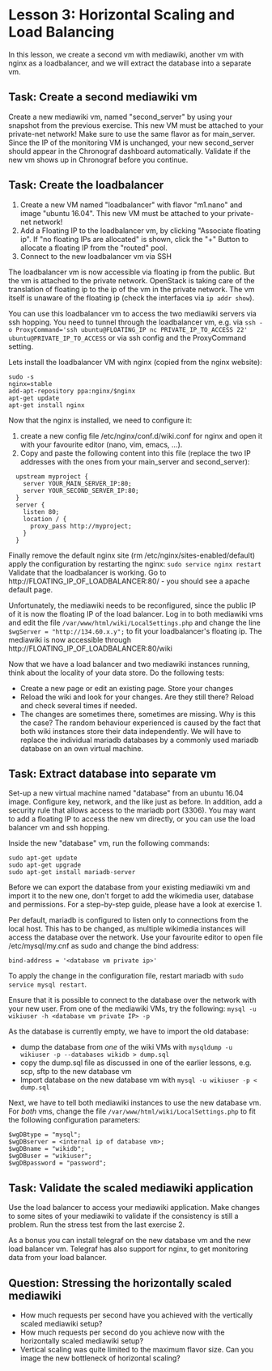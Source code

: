 # Lesson 3: Horizontal Scaling and Load Balancing

In this lesson, we create a second vm with mediawiki, another vm with nginx as a loadbalancer,
and we will extract the database into a separate vm. 

## Task: Create a second mediawiki vm
Create a new mediawiki vm, named "second_server" by using your snapshot from the previous exercise. 
This new VM must be attached to your private-net network! Make sure to use the same flavor as for main_server.
Since the IP of the monitoring VM is unchanged, your new second_server should appear in the Chronograf dashboard automatically.
Validate if the new vm shows up in Chronograf before you continue.

## Task: Create the loadbalancer
1. Create a new VM named "loadbalancer" with flavor "m1.nano" and image "ubuntu 16.04". This new VM must be attached to your private-net network!
2. Add a Floating IP to the loadbalancer vm, by clicking "Associate floating ip". If "no floating IPs are allocated"  is shown, click the "+" Button to allocate a floating IP from the "routed" pool.
3. Connect to the new loadbalancer vm via SSH

The loadbalancer vm is now accessible via floating ip from the public. But the vm is attached to the private network. OpenStack is taking care of the translation of floating ip to the ip of the vm in the private network. The vm itself is unaware of the floating ip (check the interfaces via `ip addr show`).

You can use this loadbalancer vm to access the two mediawiki servers via ssh hopping. You need to tunnel through the loadbalancer vm, e.g. via
`ssh -o ProxyCommand='ssh ubuntu@FLOATING_IP nc PRIVATE_IP_TO_ACCESS 22' ubuntu@PRIVATE_IP_TO_ACCESS` or via ssh config and the ProxyCommand setting.

Lets install the loadbalancer VM with nginx (copied from the nginx website):

```
sudo -s
nginx=stable
add-apt-repository ppa:nginx/$nginx
apt-get update
apt-get install nginx
```

Now that the nginx is installed, we need to configure it:

1. create a new config file /etc/nginx/conf.d/wiki.conf for nginx and open it with your favourite editor (nano, vim, emacs, ...).
2. Copy and paste the following content into this file (replace the two IP addresses with the ones from your main_server and second_server):
```
  upstream myproject {
    server YOUR_MAIN_SERVER_IP:80;
    server YOUR_SECOND_SERVER_IP:80;
  }
  server {
    listen 80;
    location / {
      proxy_pass http://myproject;
    }
  }
```  
Finally remove the default nginx site (rm /etc/nginx/sites-enabled/default) apply the configuration by restarting the nginx: `sudo service nginx restart`
Validate that the loadbalancer is working. Go to http://FLOATING_IP_OF_LOADBALANCER:80/ - you should see a apache default page.

Unfortunately, the mediawiki needs to be reconfigured, since the public IP of it is now the floating IP of the load balancer. 
Log in to both mediawiki vms and edit the file `/var/www/html/wiki/LocalSettings.php` and change the line `$wgServer = "http://134.60.x.y";` 
to fit your loadbalancer's floating ip.
The mediawiki is now accessible through http://FLOATING_IP_OF_LOADBALANCER:80/wiki

Now that we have a load balancer and two mediawiki instances running, think about the locality of your data store. Do the following tests:
 - Create a new page or edit an existing page. Store your changes
 - Reload the wiki and look for your changes. Are they still there? Reload and check several times if needed.
 - The changes are sometimes there, sometimes are missing. Why is this the case?
The random behaviour experienced is caused by the fact that both wiki instances store their data independently.
We will have to replace the individual mariadb databases by a commonly used mariadb database on an own virtual machine.

## Task: Extract database into separate vm
Set-up a new virtual machine named "database" from an ubuntu 16.04 image. Configure key, network, and the like just as before.
In addition, add a security rule that allows access to the mariadb port (3306). 
You may want to add a floating IP to access the new vm directly, or you can use the load balancer vm and ssh hopping.

Inside the new "database" vm, run the following commands:
```
sudo apt-get update
sudo apt-get upgrade
sudo apt-get install mariadb-server
```

Before we can export the database from your existing mediawiki vm and import it to the new one, don't forget to add the wikimedia user, database and permissions.
For a step-by-step guide, please have a look at exercise 1.

Per default, mariadb is configured to listen only to connections from the local host. This has to be changed, as multiple
wikimedia instances will access the database over the network. 
Use your favourite editor to open file /etc/mysql/my.cnf as sudo and change the bind address:
```
bind-address = '<database vm private ip>'
```
To apply the change in the configuration file, restart mariadb with `sudo service mysql restart`.

Ensure that it is possible to connect to the database over the network with your new user. From one of the mediawiki VMs, try the following:
`mysql -u wikiuser -h <database vm private IP> -p`

As the database is currently empty, we have to import the old database:
 - dump the database from *one* of the wiki VMs with `mysqldump -u wikiuser -p --databases wikidb > dump.sql`
 - copy the dump.sql file as discussed in one of the earlier lessons, e.g. scp, sftp to the new database vm
 - Import database on the new database vm with `mysql -u wikiuser -p < dump.sql`

Next, we have to tell both mediawiki instances to use the new database vm. For *both* vms, change
the file `/var/www/html/wiki/LocalSettings.php` to fit the following configuration parameters:
```
$wgDBtype = "mysql";
$wgDBserver = <internal ip of database vm>;
$wgDBname = "wikidb";
$wgDBuser = "wikiuser";
$wgDBpassword = "password";
```

## Task: Validate the scaled mediawiki application

Use the load balancer to access your mediawiki application. Make changes to some sites of your mediawiki to validate if the
consistency is still a problem. Run the stress test from the last exercise 2. 

As a bonus you can install telegraf on the new database vm and the new load balancer vm. Telegraf has also support for nginx,
to get monitoring data from your load balancer.

## Question: Stressing the horizontally scaled mediawiki

- How much requests per second have you achieved with the vertically scaled mediawiki setup?
- How much requests per second do you achieve now with the horizontally scaled mediawiki setup?
- Vertical scaling was quite limited to the maximum flavor size. Can you image the new bottleneck of horizontal scaling?

